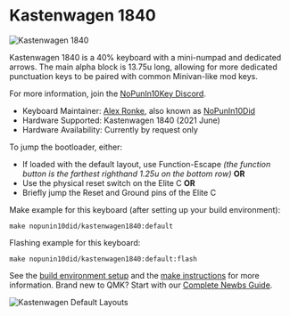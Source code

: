 # Kastenwagen 1840

![Kastenwagen 1840](https://diplomacyvariants.files.wordpress.com/2022/01/late-harvest-on-kastenwagen.png)

Kastenwagen 1840 is a 40% keyboard with a mini-numpad and dedicated arrows.  The main alpha block is 13.75u long, allowing for more dedicated punctuation keys to be paired with common Minivan-like mod keys.

For more information, join the [NoPunIn10Key Discord](https://discord.gg/sku2Y6w).

* Keyboard Maintainer: [Alex Ronke](https://nopunin10did.com/), also known as [NoPunIn10Did](https://github.com/NoPunIn10Did)
* Hardware Supported: Kastenwagen 1840 (2021 June)
* Hardware Availability: Currently by request only

To jump the bootloader, either:
* If loaded with the default layout, use Function-Escape *(the function button is the farthest righthand 1.25u on the bottom row)* **OR**
* Use the physical reset switch on the Elite C **OR**
* Briefly jump the Reset and Ground pins of the Elite C

Make example for this keyboard (after setting up your build environment):

    make nopunin10did/kastenwagen1840:default
    
Flashing example for this keyboard:

    make nopunin10did/kastenwagen1840:default:flash

See the [build environment setup](https://docs.qmk.fm/#/getting_started_build_tools) and the [make instructions](https://docs.qmk.fm/#/getting_started_make_guide) for more information. Brand new to QMK? Start with our [Complete Newbs Guide](https://docs.qmk.fm/#/newbs).

![Kastenwagen Default Layouts](https://diplomacyvariants.files.wordpress.com/2022/01/kastenwagen-default-layouts.png)
